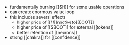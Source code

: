- fundamentally burning [[$H]] for some usable operations
- can create enormous value loop
- this includes several effects
	- higher price of [[$H]] relative to [[$BOOT]]
	- higher price of [[$BOOT]] for external [[tokens]]
	- better retention of [[neurons]]
- strong [[chakra]] for [[confidence]]